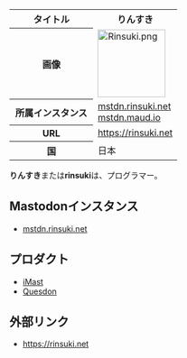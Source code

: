 <div>

<table>
<colgroup>
<col style="width: 50%" />
<col style="width: 50%" />
</colgroup>
<tbody>
<tr class="header">
<th>タイトル</th>
<th>りんすき</th>
</tr>

<tr class="odd">
<th>画像</th>
<td><a href="/%E3%83%95%E3%82%A1%E3%82%A4%E3%83%AB:Rinsuki.png"><img src="/images/4/4a/Rinsuki.png" width="120" height="120" alt="Rinsuki.png" /></a></td>
</tr>
<tr class="even">
<th scope="row">所属インスタンス</th>
<td><a href="https://mstdn.rinsuki.net/@rinsuki" rel="nofollow">mstdn.rinsuki.net</a><br />
<a href="https://mstdn.maud.io/@rinsuki" rel="nofollow">mstdn.maud.io</a></td>
</tr>
<tr class="odd">
<th scope="row">URL</th>
<td><a href="https://rinsuki.net" rel="nofollow">https://rinsuki.net</a></td>
</tr>
<tr class="even">
<th scope="row">国</th>
<td>日本</td>
</tr>
</tbody>
</table>

  
**りんすき**または**rinsuki**は、プログラマー。

## Mastodonインスタンス

-   <a href="https://mstdn.rinsuki.net" rel="nofollow">mstdn.rinsuki.net</a>

## プロダクト

-   [iMast](/IMast "IMast")
-   [Quesdon](/Quesdon "Quesdon")

## 外部リンク

-   <a href="https://rinsuki.net" rel="nofollow">https://rinsuki.net</a>

</div>
